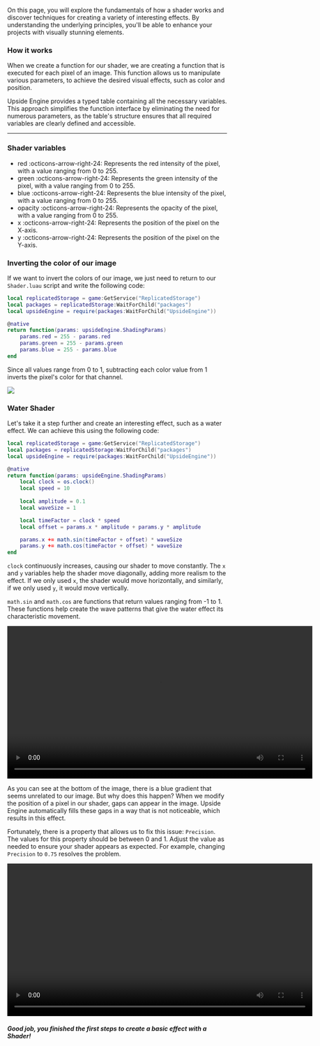 On this page, you will explore the fundamentals of how a shader works and discover techniques for creating a variety of interesting effects. By understanding the underlying principles, you'll be able to enhance your projects with visually stunning elements.

### How it works
When we create a function for our shader, we are creating a function that is executed for each pixel of an image. This function allows us to manipulate various parameters, to achieve the desired visual effects, such as color and position.

Upside Engine provides a typed table containing all the necessary variables. This approach simplifies the function interface by eliminating the need for numerous parameters, as the table's structure ensures that all required variables are clearly defined and accessible.
___

### Shader variables
- red :octicons-arrow-right-24: Represents the red intensity of the pixel, with a value ranging from 0 to 255.
- green :octicons-arrow-right-24: Represents the green intensity of the pixel, with a value ranging from 0 to 255.
- blue :octicons-arrow-right-24: Represents the blue intensity of the pixel, with a value ranging from 0 to 255.
- opacity :octicons-arrow-right-24: Represents the opacity of the pixel, with a value ranging from 0 to 255.
- x :octicons-arrow-right-24: Represents the position of the pixel on the X-axis.
- y :octicons-arrow-right-24: Represents the position of the pixel on the Y-axis.

### Inverting the color of our image
If we want to invert the colors of our image, we just need to return to our `Shader.luau` script and write the following code:
```lua
local replicatedStorage = game:GetService("ReplicatedStorage")
local packages = replicatedStorage:WaitForChild("packages")
local upsideEngine = require(packages:WaitForChild("UpsideEngine"))

@native
return function(params: upsideEngine.ShadingParams)
    params.red = 255 - params.red
    params.green = 255 - params.green
    params.blue = 255 - params.blue
end

```

Since all values range from 0 to 1, subtracting each color value from 1 inverts the pixel's color for that channel.

![](../../assets/inverted.png)

### Water Shader
Let's take it a step further and create an interesting effect, such as a water effect. We can achieve this using the following code:
```lua
local replicatedStorage = game:GetService("ReplicatedStorage")
local packages = replicatedStorage:WaitForChild("packages")
local upsideEngine = require(packages:WaitForChild("UpsideEngine"))

@native
return function(params: upsideEngine.ShadingParams)
    local clock = os.clock()
    local speed = 10
	
    local amplitude = 0.1
    local waveSize = 1

    local timeFactor = clock * speed
    local offset = params.x * amplitude + params.y * amplitude

    params.x += math.sin(timeFactor + offset) * waveSize
    params.y += math.cos(timeFactor + offset) * waveSize
end
```
`clock` continuously increases, causing our shader to move constantly. The `x` and `y` variables help the shader move diagonally, adding more realism to the effect. If we only used `x`, the shader would move horizontally, and similarly, if we only used `y`, it would move vertically.
 
`math.sin` and `math.cos` are functions that return values ranging from -1 to 1. These functions help create the wave patterns that give the water effect its characteristic movement.

<video width="700" controls>
  <source src="../../assets/visualBug.mp4" type="video/mp4">
</video>

As you can see at the bottom of the image, there is a blue gradient that seems unrelated to our image. But why does this happen? When we modify the position of a pixel in our shader, gaps can appear in the image.  Upside Engine automatically fills these gaps in a way that is not noticeable, which results in this effect.

Fortunately, there is a property that allows us to fix this issue: `Precision`. The values for this property should be between 0 and 1. Adjust the value as needed to ensure your shader appears as expected. For example, changing `Precision` to `0.75` resolves the problem.

<video width="700" controls>
  <source src="../../assets/waterShader.mp4" type="video/mp4">
</video>

##### Good job, you finished the first steps to create a basic effect with a Shader!